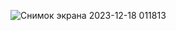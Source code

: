 ![Снимок экрана 2023-12-18 011813](https://github.com/ChyngyzUtkelbaev/Chess/assets/76212719/6d43e114-5c25-4390-b92a-8906c2b4553b)
